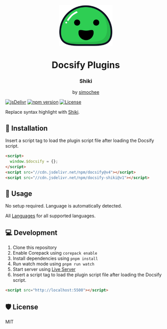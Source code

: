 <p align="center">
  <img src="docsify.svg" alt="Docsify Logo" height="128">
</p>
<h1 align="center">Docsify Plugins</h1>
<h3 align="center">Shiki</h3>
<p align="center">by <a href="https://github.com/simochee">simochee</a></p>

[![jsDelivr](https://data.jsdelivr.com/v1/package/npm/docsify-shiki/badge)](https://www.jsdelivr.com/package/npm/docsify-shiki)
[![npm version](https://badge.fury.io/js/docsify-shiki.svg)](https://badge.fury.io/js/docsify-shiki)
[![License](https://img.shields.io/npm/l/docsify-shiki)](https://github.com/simochee/docsify-shiki/blob/main/LICENSE)

Replace syntax highlight with [Shiki](https://github.com/shikijs/shiki).

## 📀 Installation

Insert a script tag to load the plugin script file after loading the Docsify script.

```html
<script>
  window.$docsify = {};
</script>
<script src="//cdn.jsdelivr.net/npm/docsify@v4"></script>
<script src="//cdn.jsdelivr.net/npm/docsify-shiki@v1"></script>
```

## 🔰 Usage

No setup required. Language is automatically detected.

All [Languages](https://shiki.style/languages) for all supported languages.

## 💻 Development

1. Clone this repository
1. Enable Corepack using `corepack enable`
1. Install dependencies using `pnpm install`
1. Run watch mode using `pnpm run watch`
1. Start server using [Live Server](https://marketplace.visualstudio.com/items?itemName=ritwickdey.LiveServer)
1. Insert a script tag to load the plugin script file after loading the Docsify script.

```html
<script src="http://localhost:5500"></script>
```

## 🛡️ License

MIT
